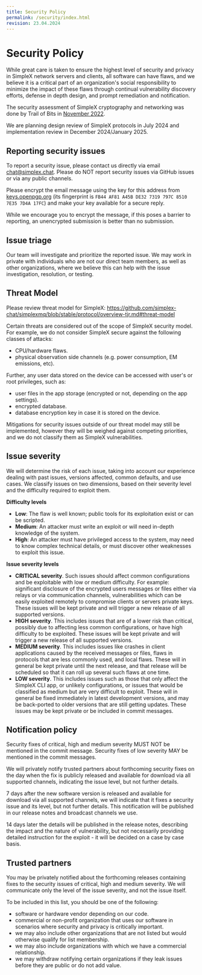 ```yaml
---
title: Security Policy
permalink: /security/index.html
revision: 23.04.2024
---
```


# Security Policy

While great care is taken to ensure the highest level of security and privacy in SimpleX network servers and clients, all software can have flaws, and we believe it is a critical part of an organization's social responsibility to minimize the impact of these flaws through continual vulnerability discovery efforts, defense in depth design, and prompt remediation and notification.

The security assessment of SimpleX cryptography and networking was done by Trail of Bits in [November 2022](https://simplex.chat/blog/20221108-simplex-chat-v4.2-security-audit-new-website.html).

We are planning design review of SimpleX protocols in July 2024 and implementation review in December 2024/January 2025.

## Reporting security issues

To report a security issue, please contact us directly via email [chat@simplex.chat](mailto:chat@simplex.chat). Please do NOT report security issues via GitHub issues or via any public channels.

Please encrypt the email message using the key for this address from [keys.openpgp.org](https://keys.openpgp.org/search?q=chat%40simplex.chat) (its fingerprint is `FB44 AF81 A45B DE32 7319 797C 8510 7E35 7D4A 17FC`) and make your key available for a secure reply.

While we encourage you to encrypt the message, if this poses a barrier to reporting, an unencrypted submission is better than no submission.

## Issue triage

Our team will investigate and prioritize the reported issue. We may work in private with individuals who are not our direct team members, as well as other organizations, where we believe this can help with the issue investigation, resolution, or testing.

## Threat Model

Please review threat model for SimpleX: https://github.com/simplex-chat/simplexmq/blob/stable/protocol/overview-tjr.md#threat-model

Certain threats are considered out of the scope of SimpleX security model. For example, we do not consider SimpleX secure against the following classes of attacks:

- CPU/hardware flaws.
- physical observation side channels (e.g. power consumption, EM emissions, etc).

Further, any user data stored on the device can be accessed with user's or root privileges, such as:
- user files in the app storage (encrypted or not, depending on the app settings).
- encrypted database.
- database encryption key in case it is stored on the device.

Mitigations for security issues outside of our threat model may still be implemented, however they will be weighed against competing priorities, and we do not classify them as SimpleX vulnerabilities.

## Issue severity

We will determine the risk of each issue, taking into account our experience dealing with past issues, versions affected, common defaults, and use cases. We classify issues on two dimensions, based on their severity level and the difficulty required to exploit them.

**Difficulty levels**

- **Low**: The flaw is well known; public tools for its exploitation exist or can be scripted.
- **Medium**: An attacker must write an exploit or will need in-depth knowledge of the system.
- **High**: An attacker must have privileged access to the system, may need to know complex technical details, or must discover other weaknesses to exploit this issue.

**Issue severity levels**

- **CRITICAL severity**. Such issues should affect common configurations and be exploitable with low or medium difficulty. For example: significant disclosure of the encrypted users messages or files either via relays or via communication channels, vulnerabilities which can be easily exploited remotely to compromise clients or servers private keys. These issues will be kept private and will trigger a new release of all supported versions.
- **HIGH severity**. This includes issues that are of a lower risk than critical, possibly due to affecting less common configurations, or have high difficulty to be exploited. These issues will be kept private and will trigger a new release of all supported versions.
- **MEDIUM severity**. This includes issues like crashes in client applications caused by the received messages or files, flaws in protocols that are less commonly used, and local flaws. These will in general be kept private until the next release, and that release will be scheduled so that it can roll up several such flaws at one time.
- **LOW severity**. This includes issues such as those that only affect the SimpleX CLI app, or unlikely configurations, or issues that would be classified as medium but are very difficult to exploit. These will in general be fixed immediately in latest development versions, and may be back-ported to older versions that are still getting updates. These issues may be kept private or be included in commit messages.

## Notification policy

Security fixes of critical, high and medium severity MUST NOT be mentioned in the commit message. Security fixes of low severity MAY be mentioned in the commit messages.

We will privately notify trusted partners about forthcoming security fixes on the day when the fix is publicly released and available for download via all supported channels, indicating the issue level, but not further details.

7 days after the new software version is released and available for download via all supported channels, we will indicate that it fixes a security issue and its level, but not further details. This notification will be published in our release notes and broadcast channels we use.

14 days later the details will be published in the release notes, describing the impact and the nature of vulnerability, but not necessarily providing detailed instruction for the exploit - it will be decided on a case by case basis.

## Trusted partners

You may be privately notified about the forthcoming releases containing fixes to the security issues of critical, high and medium severity. We will communicate only the level of the issue severity, and not the issue itself.

To be included in this list, you should be one of the following:
- software or hardware vendor depending on our code.
- commercial or non-profit organization that uses our software in scenarios where security and privacy is critically important.
- we may also include other organizations that are not listed but would otherwise qualify for list membership.
- we may also include organizations with which we have a commercial relationship.
- we may withdraw notifying certain organizations if they leak issues before they are public or do not add value.
